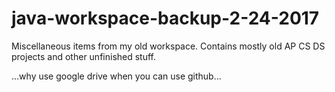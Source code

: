 # java-workspace-backup-2-24-2017

Miscellaneous items from my old workspace.  Contains mostly old AP CS DS projects and other unfinished stuff.


...why use google drive when you can use github...
